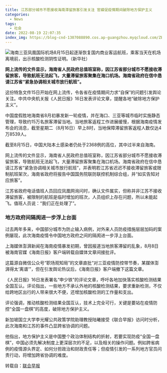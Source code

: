```yaml
---
title: 江苏部分城市不愿接收海南滞留旅客引发关注 官媒促疫情期间破除地方保护主义
categories:
  - News
tags:
  - 社会
date: 2022-08-19 22:07:35
index_img: https://blog-cnd-1307088890.cos.ap-guangzhou.myqcloud.com/ZB_0817_CJ_doc7mbgaeohysl103e37e4x_16204928_leesuehp.jpg
---
```


<!-- more -->
<!-- categories:Dev、Ops、Study、Sth、News、work-->
<!-- tags: 
Python、MySQL、LeetCode、机器学习、Linux、Big Data、Java、BlockChain、Docker、Web 、分布式、
Maven、数据结构、JVM、JavaScript、Crontab、Shell、Ubuntu、VPN、NodeJS、String、VM、Hadoop、
Life、树莓派、Git、Hexo、算法、运维、网络、算法、电影、美学、
 -->
![海南三亚凤凰国际机场8月15日起逐渐恢复国内商业客运航班，乘客当天在机场离境前，出示核酸检测阴性证明。（新华社）](https://blog-cnd-1307088890.cos.ap-guangzhou.myqcloud.com/ZB_0817_CJ_doc7mbgaeohysl103e37e4x_16204928_leesuehp.jpg)

**网上流传的文件显示，海南省人民政府总值班室称，因江苏省部分城市不愿接收滞留旅客，导致航班无法起飞，大量滞留旅客聚集在海口机场。海南省政府在信中恳请江苏省“紧急协调相关城市放行航班”。**

这份特急文件15日开始在网上流传，令各省在疫情期间力求“自保”的问题引发舆论关注。中共中央机关报《人民日报》16日发表评论文章，提醒各地“破除地方保护主义”。

中国度假胜地海南省8月初暴发新一轮疫情，并在海口、三亚等城市临时实施静态管理，导致约15万名旅客滞留当地。当地旅客返程工作进展缓慢，根据海南疫情发布会的消息，截至星期二（8月16日）早上8时，当地保障滞留旅客返程人数仅达4万8539人。

截至8月15日，中国大陆本土感染者仍处于2368例的高位，其中过半来自海南。



网上流传的文件显示，海南省人民政府总值班室称，因江苏省部分城市不愿接收滞留旅客，导致航班无法起飞，大量滞留旅客聚集在海口机场。海南省政府在信中恳请江苏省“紧急协调相关城市放行航班”，并表明若江苏省迟迟不接收滞留旅客或限制航班架次，海南省政府将报告中国国务院联防联控机制综合组，并“如实告知对应旅客”。



江苏省政府电话值班人员回应凤凰网询问时，确认文件属实，但称并非江苏不接收滞留旅客，被限制的航班是临时增加的班次，人员组织上存在问题，所以未能起飞。值班人员说：“我们正在处理了”。



### 地方政府间隔阂进一步浮上台面

过去两年多来，中国部分城市为防止输入病例，对外来人员防疫措施层层加码的案例屡现，此次海南疫情令中国地方政府之间的隔阂进一步浮上台面。

上海媒体澎湃新闻在海南疫情暴发初期，曾因报道当地旅客滞留的乱象，8月8日被海南官媒《海南日报》客户端转载自媒体文章间接批评。

这篇源自微信公众号“职场观知局”的文章直批“对三亚疫情防控带节奏，某媒体澎湃得太‘离谱’”，但在引发舆论热议后，《海南日报》客户端撤下这篇文章。

《人民日报》16日发表署名“申少铁”的评论文章，呼吁各地加快落实核酸检测结果全国互认。评论指出，一些地方不承认外地的核酸检测结果，要求重新检测，不仅给跨地区出行的人带来很大不便，还增加核酸检测的工作量和支出。

评论强调，推动核酸检测结果全国互认，技术上完全可行，关键是要站在疫情防控“全国一盘棋”的高度，破除地方保护主义。

新加坡国立大学李光耀公共政策学院助理教授陆曦接受《联合早报》访问时分析，此次海南和江苏的事件凸显跨省协调的问题。

他指出，地方保护主义是中国整个政治体制结构的折射，若要实现防疫“全国一盘棋”，中国必须先解决制度上更深层次的不足，以及相关的操作问题。例如跨省病例的疫情源头界定、如何分担政治和财政责任等；但疫情引发的一系列地方官员问责行动，将增加跨省协调的难度。



转载自：[联合早报](https://www.zaobao.com/news/china/story20220817-1303698)


